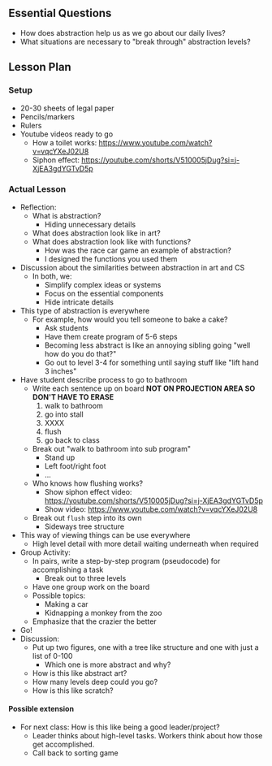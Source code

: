 ## Essential Questions

- How does abstraction help us as we go about our daily lives?
- What situations are necessary to "break through" abstraction levels?

## Lesson Plan

### Setup

- 20-30 sheets of legal paper
- Pencils/markers
- Rulers
- Youtube videos ready to go
    - How a toilet works: https://www.youtube.com/watch?v=vqcYXeJ02U8
    - Siphon effect: https://youtube.com/shorts/V510005jDug?si=j-XjEA3gdYGTvD5p

### Actual Lesson

- Reflection:
    - What is abstraction?
        - Hiding unnecessary details
    - What does abstraction look like in art?
    - What does abstraction look like with functions?
        - How was the race car game an example of abstraction?
        - I designed the functions you used them
- Discussion about the similarities between abstraction in art and CS
    - In both, we:
        - Simplify complex ideas or systems
        - Focus on the essential components
        - Hide intricate details
- This type of abstraction is everywhere
    - For example, how would you tell someone to bake a cake?
        - Ask students
        - Have them create program of 5-6 steps
        - Becoming less abstract is like an annoying sibling going "well how do you do that?"
        - Go out to level 3-4 for something until saying stuff like "lift hand 3 inches"
- Have student describe process to go to bathroom
    - Write each sentence up on board **NOT ON PROJECTION AREA SO DON'T HAVE TO ERASE**
        1. walk to bathroom
        2. go into stall
        3. XXXX
        4. flush
        5. go back to class
    - Break out "walk to bathroom into sub program"
        - Stand up
        - Left foot/right foot
        - ...
    - Who knows how flushing works?
        - Show siphon effect video: https://youtube.com/shorts/V510005jDug?si=j-XjEA3gdYGTvD5p
        - Show video: https://www.youtube.com/watch?v=vqcYXeJ02U8
    - Break out `flush` step into its own 
        - Sideways tree structure
- This way of viewing things can be use everywhere
    - High level detail with more detail waiting underneath when required
- Group Activity:
    - In pairs, write a step-by-step program (pseudocode) for accomplishing a task
        - Break out to three levels
    - Have one group work on the board
    - Possible topics:
        - Making a car
        - Kidnapping a monkey from the zoo
    - Emphasize that the crazier the better
- Go!
- Discussion:
    - Put up two figures, one with a tree like structure and one with just a list of 0-100
        - Which one is more abstract and why?
    - How is this like abstract art?
    - How many levels deep could you go?
    - How is this like scratch?

#### Possible extension

- For next class: How is this like being a good leader/project?
    - Leader thinks about high-level tasks. Workers think about how those get accomplished.
    - Call back to sorting game
